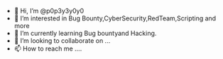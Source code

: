 - 👋 Hi, I’m @p0p3y3y0y0
- 👀 I’m interested in Bug Bounty,CyberSecurity,RedTeam,Scripting and more
- 🌱 I’m currently learning Bug bountyand Hacking.
- 💞️ I’m looking to collaborate on ...
- 📫 How to reach me ....

<!---
p0p3y3y0y0/p0p3y3y0y0 is a ✨ special ✨ repository because its `README.md` (this file) appears on your GitHub profile.
You can click the Preview link to take a look at your changes.
--->
